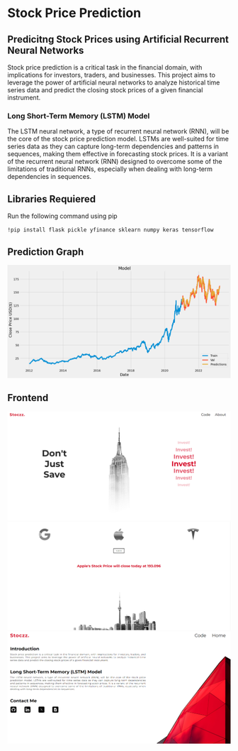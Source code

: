 # Stock Price Prediction
## Predicitng Stock Prices using Artificial Recurrent Neural Networks

<p>
Stock price prediction is a critical task in the financial domain, with implications for investors, traders, and businesses. This project aims to leverage the power of artificial neural networks to analyze historical time series data and predict the closing stock prices of a given financial instrument.
</p>

### Long Short-Term Memory (LSTM) Model
<p>
The LSTM neural network, a type of recurrent neural network (RNN), will be the core of the stock price prediction model. LSTMs are well-suited for time series data as they can capture long-term dependencies and patterns in sequences, making them effective in forecasting stock prices. It is a variant of the recurrent neural network (RNN) designed to overcome some of the limitations of traditional RNNs, especially when dealing with long-term dependencies in sequences.
</P>

## Libraries Requiered

Run the following command using pip

~~~
!pip install flask pickle yfinance sklearn numpy keras tensorflow
~~~

## Prediction Graph
<img src="https://github.com/amideo-7/StockPricePrediction/blob/260137b336aa6eb6d838590d5952e80ee7b27101/static/images/predicitonGraph.png" />

## Frontend

<img src="https://github.com/amideo-7/StockPricePrediction/blob/afdc7fe6a8074c9c994d62f2a451ab2c32926f1c/static/images/FrontEnd1.png" />
<img src="https://github.com/amideo-7/StockPricePrediction/blob/afdc7fe6a8074c9c994d62f2a451ab2c32926f1c/static/images/FrontEnd2.png" />
<img src="https://github.com/amideo-7/StockPricePrediction/blob/afdc7fe6a8074c9c994d62f2a451ab2c32926f1c/static/images/FrontEnd3.png" />